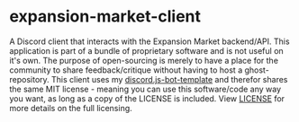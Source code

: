# expansion-market-client

A Discord client that interacts with the Expansion Market backend/API. This application is part of a bundle of proprietary software and is not useful on it's own. The purpose of open-sourcing is merely to have a place for the community to share feedback/critique without having to host a ghost-repository. This client uses my [discord.js-bot-template](https://github.com/Mirasaki/discord.js-bot-template) and therefor shares the same MIT license - meaning you can use this software/code any way you want, as long as a copy of the LICENSE is included. View [LICENSE](/LICENSE) for more details on the full licensing.
